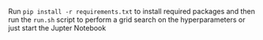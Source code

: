 Run `pip install -r requirements.txt` to install required packages and then run the `run.sh` script to perform a grid search on the hyperparameters or just start the Jupter Notebook 
